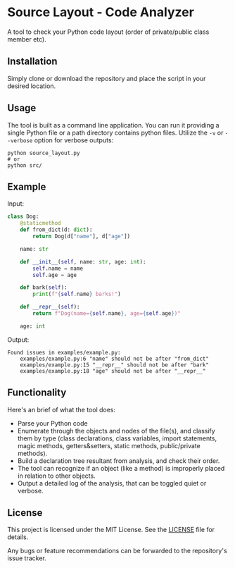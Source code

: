 # Source Layout - Code Analyzer

A tool to check your Python code layout (order of private/public class member etc).

## Installation

Simply clone or download the repository and place the script in your desired location.

## Usage

The tool is built as a command line application. You can run it providing a single Python file or a path directory contains python files. Utilize the `-v` or `--verbose` option for verbose outputs:

```shell
python source_layout.py
# or
python src/
```

## Example

Input:

```python
class Dog:
    @staticmethod
    def from_dict(d: dict):
        return Dog(d["name"], d["age"])

    name: str

    def __init__(self, name: str, age: int):
        self.name = name
        self.age = age

    def bark(self):
        print(f"{self.name} barks!")

    def __repr__(self):
        return f"Dog(name={self.name}, age={self.age})"

    age: int
```

Output:

```shell
Found issues in examples/example.py:
    examples/example.py:6 "name" should not be after "from_dict"
    examples/example.py:15 "__repr__" should not be after "bark"
    examples/example.py:18 "age" should not be after "__repr__"
```

## Functionality

Here's an brief of what the tool does:

- Parse your Python code
- Enumerate through the objects and nodes of the file(s), and classify them by type (class declarations, class variables, import statements, magic methods, getters&setters, static methods, public/private methods).
- Build a declaration tree resultant from analysis, and check their order.
- The tool can recognize if an object (like a method) is improperly placed in relation to other objects.
- Output a detailed log of the analysis, that can be toggled quiet or verbose.

## License

This project is licensed under the MIT License. See the [LICENSE](LICENSE) file for details.

Any bugs or feature recommendations can be forwarded to the repository's issue tracker.
